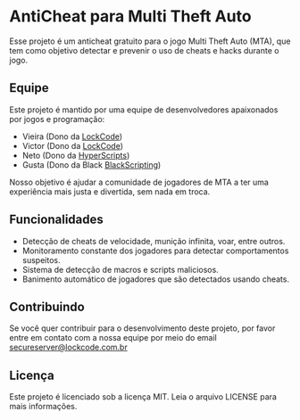 # AntiCheat para Multi Theft Auto

Esse projeto é um anticheat gratuito para o jogo Multi Theft Auto (MTA), que tem como objetivo detectar e prevenir o uso de cheats e hacks durante o jogo.

## Equipe

Este projeto é mantido por uma equipe de desenvolvedores apaixonados por jogos e programação:

- Vieira (Dono da [LockCode](https://lockcode.com.br))
- Victor (Dono da [LockCode](https://lockcode.com.br))
- Neto (Dono da [HyperScripts](https://hyperscripts.com.br/))
- Gusta (Dono da Black [BlackScripting](https://blackscripting.com.br/))

Nosso objetivo é ajudar a comunidade de jogadores de MTA a ter uma experiência mais justa e divertida, sem nada em troca.

## Funcionalidades

- Detecção de cheats de velocidade, munição infinita, voar, entre outros.
- Monitoramento constante dos jogadores para detectar comportamentos suspeitos.
- Sistema de detecção de macros e scripts maliciosos.
- Banimento automático de jogadores que são detectados usando cheats.

## Contribuindo

Se você quer contribuir para o desenvolvimento deste projeto, por favor entre em contato com a nossa equipe por meio do email secureserver@lockcode.com.br

## Licença

Este projeto é licenciado sob a licença MIT. Leia o arquivo LICENSE para mais informações.
